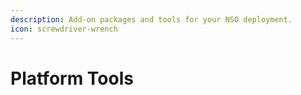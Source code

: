 ```yaml
---
description: Add-on packages and tools for your NSO deployment.
icon: screwdriver-wrench
---
```


# Platform Tools

